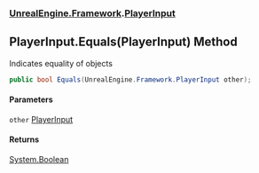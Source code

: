 ### [UnrealEngine.Framework](UnrealEngine_Framework.md 'UnrealEngine.Framework').[PlayerInput](PlayerInput.md 'UnrealEngine.Framework.PlayerInput')
## PlayerInput.Equals(PlayerInput) Method
Indicates equality of objects  
```csharp
public bool Equals(UnrealEngine.Framework.PlayerInput other);
```
#### Parameters
<a name='UnrealEngine_Framework_PlayerInput_Equals(UnrealEngine_Framework_PlayerInput)_other'></a>
`other` [PlayerInput](PlayerInput.md 'UnrealEngine.Framework.PlayerInput')  
  
#### Returns
[System.Boolean](https://docs.microsoft.com/en-us/dotnet/api/System.Boolean 'System.Boolean')  
